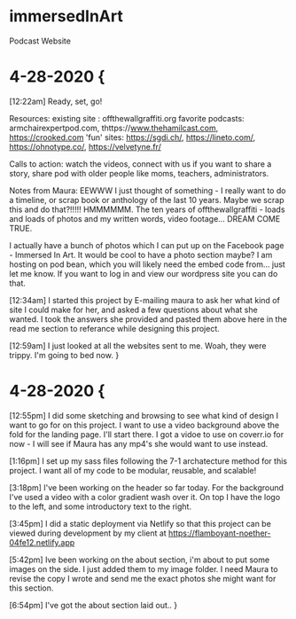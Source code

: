 # immersedInArt
Podcast Website


# 4-28-2020 {
  [12:22am]
  Ready, set, go!

  Resources:
  existing site : offthewallgraffiti.org
  favorite podcasts:  armchairexpertpod.com,  thttps://www.thehamilcast.com,  https://crooked.com
  'fun' sites:  https://sgdi.ch/, https://lineto.com/, https://ohnotype.co/, https://velvetyne.fr/

  Calls to action:
  watch the videos, 
  connect with us if you want to share a story,
  share pod with older people like moms, teachers, administrators.

  Notes from Maura:
  EEWWW I just thought of something - I really want to do a timeline, or scrap book or anthology of the last 10 years. Maybe we scrap this and do that?!!!!! HMMMMMM. The ten years of offthewallgraffiti - loads and loads of photos and my written words, video footage… DREAM COME TRUE.

  I actually have a bunch of photos which I can put up on the Facebook page - Immersed In Art.
  It would be cool to have a photo section maybe? I am hosting on pod bean, which you will likely need the embed code from… just let me know. If you want to log in and view our wordpress site you can do that.


  [12:34am]
  I started this project by E-mailing maura to ask her what kind of site I could make for her, and asked a few questions about what she wanted. I took the answers she provided and pasted them above here in the read me section to referance while designing this project.

  [12:59am]
  I just looked at all the websites sent to me. Woah, they were trippy. I'm going to bed now.
}

# 4-28-2020 {
  [12:55pm]
  I did some sketching and browsing to see what kind of design I want to go for on this project. I want to use a video background above the fold for the landing page. I'll start there. I got a vidoe to use on coverr.io for now - I will see if Maura has any mp4's she would want to use instead.

  [1:16pm]
  I set up my sass files following the 7-1 archatecture method for this project. I want all of my code to be modular, reusable, and scalable! 

  [3:18pm]
  I've been working on the header so far today. For the background I've used a video with a color gradient wash over it. On top I have the logo to the left, and some introductory text to the right.

  [3:45pm]
  I did a static deployment via Netlify so that this project can be viewed during development by my client at https://flamboyant-noether-04fe12.netlify.app

  [5:42pm]
  Ive been working on the about section, i'm about to put some images on the side. I just added them to my image folder. I need Maura to revise the copy I wrote and send me the exact photos she might want for this section.

  [6:54pm]
  I've got the about section laid out..
}